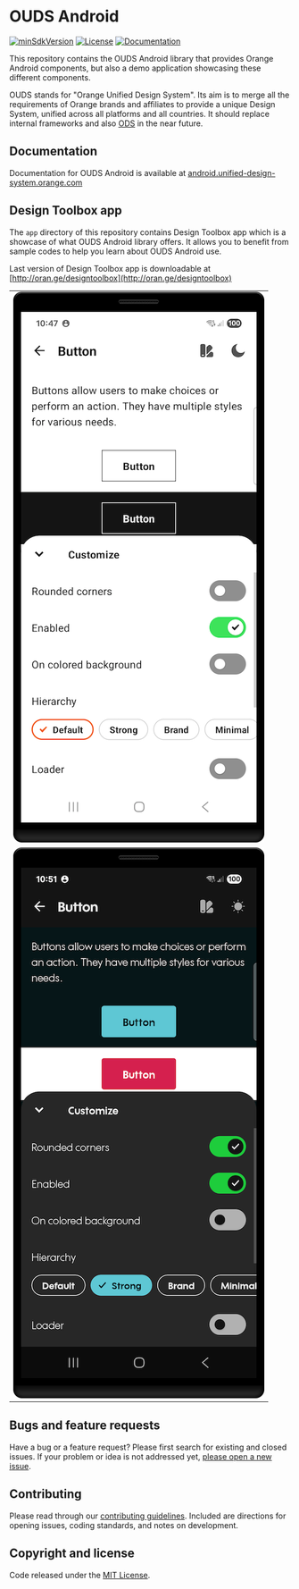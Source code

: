 # OUDS Android

[![minSdkVersion](https://img.shields.io/badge/minSdkVersion-21-yellowgreen?logo=android&logoColor=white)](https://apilevels.com)
[![License](https://img.shields.io/github/license/Orange-OpenSource/ouds-android)](LICENSE)
[![Documentation](https://img.shields.io/badge/documentation-7F52FF?logo=kotlin&logoColor=white)](https://android.unified-design-system.orange.com/)

This repository contains the OUDS Android library that provides Orange Android components, but also a demo application showcasing these different components.

OUDS stands for "Orange Unified Design System". Its aim is to merge all the requirements of Orange brands and affiliates to provide a unique Design System,
unified across all platforms and all countries.
It should replace internal frameworks and also [ODS](https://github.com/Orange-OpenSource/ods-android) in the near future.

## Documentation

Documentation for OUDS Android is available at [android.unified-design-system.orange.com](https://android.unified-design-system.orange.com/)

<!-- TODO ## Get started with OUDS Android -->

## Design Toolbox app

The `app` directory of this repository contains Design Toolbox app which is a showcase of what OUDS Android library offers.
It allows you to benefit from sample codes to help you learn about OUDS Android use.

Last version of Design Toolbox app is downloadable at [http://oran.ge/designtoolbox](http://oran.ge/designtoolbox)

<table align="center">
    <tr>
        <td align="center"><img src="readme/screenshot_orange.png" alt="Design Toolbox sample using Orange theme"></td>
    </tr>
    <tr>
        <td align="center"><img src="readme/screenshot_sosh.png" alt="Design Toolbox sample using Sosh theme in dark mode"></td>
    </tr>
</table>

## Bugs and feature requests

Have a bug or a feature request? Please first search for existing and closed issues. If your problem or idea is not addressed
yet, [please open a new issue](https://github.com/Orange-OpenSource/ouds-android/issues/new/choose).

## Contributing

Please read through our [contributing guidelines](https://github.com/Orange-OpenSource/ouds-android/blob/main/CONTRIBUTING.md).
Included are directions for opening issues, coding standards, and notes on development.

## Copyright and license

Code released under the [MIT License](https://github.com/Orange-OpenSource/ouds-android/blob/main/LICENSE).
